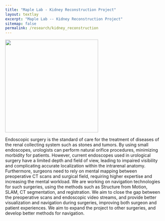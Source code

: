 ```yaml
---
title: "Maple Lab - Kidney Reconstruction Project"
layout: textlay
excerpt: "Maple Lab -- Kidney Reconstruction Project"
sitemap: false
permalink: /research/kidney_reconstruction
---
```

<img src="{{ site.url }}{{ site.baseurl }}/images/researchpic/kidney_reco.png" style="width: 300px">

Endoscopic surgery is the standard of care for the treatment of diseases of the renal collecting system such as stones and tumors. By using small endoscopes, urologists can perform natural orifice procedures, minimizing morbidity for patients. However, current endoscopes used in urological surgery have a limited depth and field of view, leading to impaired visibility and complicating accurate localization within the intrarenal anatomy. Furthermore, surgeons need to rely on mental mapping between preoperative CT scans and surgical field, requiring higher expertise and increasing the mental workload. We are working on navigation technologies for such surgeries, using the methods such as Structure from Motion, SLAM, CT segmentation, and registration. We aim to close the gap between the preoperative scans and endoscopic video streams, and provide better visualization and navigation during surgeries, improving both surgeon and patient experiences. We aim to expand the project to other surgeries, and develop better methods for navigation.